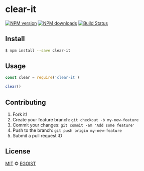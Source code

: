 # clear-it

[![NPM version](https://img.shields.io/npm/v/clear-it.svg?style=flat-square)](https://npmjs.com/package/clear-it) [![NPM downloads](https://img.shields.io/npm/dm/clear-it.svg?style=flat-square)](https://npmjs.com/package/clear-it) [![Build Status](https://img.shields.io/circleci/project/egoist/clear-it/master.svg?style=flat-square)](https://circleci.com/gh/egoist/clear-it)

## Install

```bash
$ npm install --save clear-it
```

## Usage

```js
const clear = require('clear-it')

clear()
```

## Contributing

1. Fork it!
2. Create your feature branch: `git checkout -b my-new-feature`
3. Commit your changes: `git commit -am 'Add some feature'`
4. Push to the branch: `git push origin my-new-feature`
5. Submit a pull request :D

## License

[MIT](https://egoist.mit-license.org/) © [EGOIST](https://github.com/egoist)
